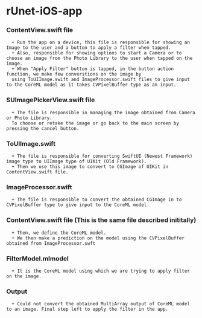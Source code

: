 # rUnet-iOS-app

### ContentView.swift file
      + Run the app on a device, this file is responsible for showing an Image to the user and a button to apply a filter when tapped.
      + Also, responsible for showing options to start a Camera or to choose an image from the Photo Library to the user when tapped on the image.
      + When "Apply Filter" button is tapped, in the button action function, we make few converstions on the image by 
      using ToUIImage.swift and ImageProcessor.swift files to give input to the CoreML model as it takes CVPixelBuffer type as an input. 
      
### SUImagePickerView.swift file
      + The file is responsible in managing the image obtained from Camera or Photo Library. 
      To choose or retake the image or go back to the main screen by pressing the cancel button.
      
      
### ToUIImage.swift
      + The file is responsible for converting SwiftUI (Newest Framework) image type to UIImage type of UIKit (Old Framework).
      + Then we use this image to convert to CGImage of UIKit in ContentView.swift file.


### ImageProcessor.swift
      + The file is responsible to convert the obtained CGImage in to CVPixelBuffer type to give input to the CoreML model.                                                                                
  
  
### ContentView.swift file (This is the same file described inititally)
      + Then, we define the CoreML model.
      + We then make a prediction on the model using the CVPixelBuffer obtained from ImageProcessor.swft
      
### FilterModel.mlmodel
      + It is the CoreML model using which we are trying to apply filter on the image.

### Output
      + Could not convert the obtained MultiArray output of CoreML model to an image. Final step left to apply the filter in the app.
